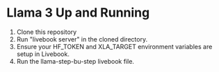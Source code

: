 # Llama 3 Up and Running

1. Clone this repository
2. Run "livebook server" in the cloned directory.
3. Ensure your HF_TOKEN and XLA_TARGET environment variables are setup in Livebook.
4. Run the llama-step-bu-step livebook file.
